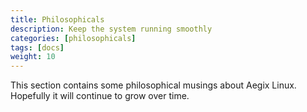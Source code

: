 ```yaml
---
title: Philosophicals
description: Keep the system running smoothly
categories: [philosophicals]
tags: [docs]
weight: 10
---
```


This section contains some philosophical musings about Aegix Linux. Hopefully it will continue to grow over time.

